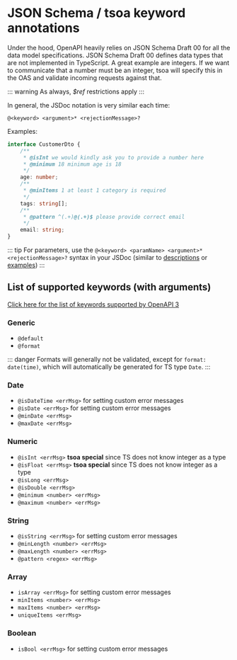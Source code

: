 # JSON Schema / tsoa keyword annotations

Under the hood, OpenAPI heavily relies on JSON Schema Draft 00 for all the data model specifications.
JSON Schema Draft 00 defines data types that are not implemented in TypeScript.
A great example are integers.
If we want to communicate that a number must be an integer,
tsoa will specify this in the OAS and validate incoming requests against that.

::: warning
As always, _\$ref_ restrictions apply
:::

In general, the JSDoc notation is very similar each time:

```
@<keyword> <argument>* <rejectionMessage>?
```

Examples:

```typescript {3,4,8,12}
interface CustomerDto {
    /**
     * @isInt we would kindly ask you to provide a number here
     * @minimum 18 minimum age is 18
     */
    age: number;
    /**
     * @minItems 1 at least 1 category is required
     */
    tags: string[];
    /**
     * @pattern ^(.+)@(.+)$ please provide correct email
     */
    email: string;
}
```

::: tip
For parameters, use the `@<keyword> <paramName> <argument>* <rejectionMessage>?` syntax in your JSDoc (similar to [descriptions](#parameter-descriptions) or [examples](#parameter-examples))
:::

## List of supported keywords (with arguments)

[Click here for the list of keywords supported by OpenAPI 3](https://github.com/OAI/OpenAPI-Specification/blob/master/versions/3.0.3.md#properties)

### Generic

- `@default`
- `@format`

::: danger
Formats will generally not be validated, except for `format: date(time)`, which will automatically be generated for TS type `Date`.
:::

### Date

- `@isDateTime <errMsg>` for setting custom error messages
- `@isDate <errMsg>` for setting custom error messages
- `@minDate <errMsg>`
- `@maxDate <errMsg>`

### Numeric

- `@isInt <errMsg>` **tsoa special** since TS does not know integer as a type
- `@isFloat <errMsg>` **tsoa special** since TS does not know integer as a type
- `@isLong <errMsg>`
- `@isDouble <errMsg>`
- `@minimum <number> <errMsg>`
- `@maximum <number> <errMsg>`

### String

- `@isString <errMsg>` for setting custom error messages
- `@minLength <number> <errMsg>`
- `@maxLength <number> <errMsg>`
- `@pattern <regex> <errMsg>`

### Array

- `isArray <errMsg>` for setting custom error messages
- `minItems <number> <errMsg>`
- `maxItems <number> <errMsg>`
- `uniqueItems <errMsg>`

### Boolean

- `isBool <errMsg>` for setting custom error messages
